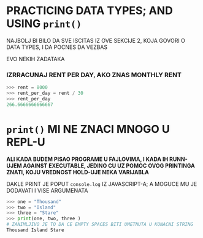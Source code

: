 # PRACTICING DATA TYPES; AND USING `print()`

NAJBOLJ BI BILO DA SVE ISCITAS IZ OVE SEKCIJE 2, KOJA GOVORI O DATA TYPES, I DA POCNES DA VEZBAS

EVO NEKIH ZADATAKA

### IZRRACUNAJ RENT PER DAY, AKO ZNAS MONTHLY RENT

```py
>>> rent = 8000
>>> rent_per_day = rent / 30
>>> rent_per_day
266.6666666666667
```

# `print()` MI NE ZNACI MNOGO U REPL-U

**ALI KADA BUDEM PISAO PROGRAME U FAJLOVIMA, I KADA IH RUNN-UJEM AGAINST EXECUTABLE, JEDINO CU UZ POMOC OVOG PRINTINGA ZNATI, KOJU VREDNOST HOLD-UJE NEKA VARIJABLA**

DAKLE PRINT JE POPUT `console.log` IZ JAVASCRIPT-A; A MOGUCE MU JE DODAVATI I VISE ARGUMENATA

```py
>>> one = "Thousand"
>>> two = "Island"
>>> three = "Stare"
>>> print(one, two, three )
# ZANIMLJIVO JE TO DA CE EMPTY SPACES BITI UMETNUTA U KONACNI STRING
Thousand Island Stare
```